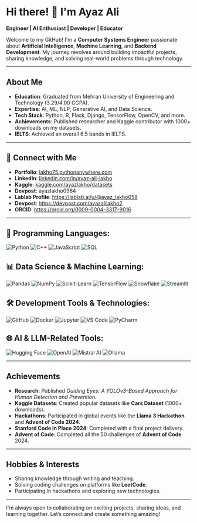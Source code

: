 # Hi there! 👋 I'm Ayaz Ali  

**Engineer | AI Enthusiast | Developer | Educator**  

Welcome to my GitHub! I'm a **Computer Systems Engineer** passionate about **Artificial Intelligence**, **Machine Learning**, and **Backend Development**. My journey revolves around building impactful projects, sharing knowledge, and solving real-world problems through technology.

---

## **About Me**
-  **Education**: Graduated from Mehran University of Engineering and Technology (3.29/4.00 CGPA).  
-  **Expertise**: AI, ML, NLP, Generative AI, and Data Science.  
-  **Tech Stack**: Python, R, Flask, Django, TensorFlow, OpenCV, and more.  
-  **Achievements**: Published researcher and Kaggle contributor with 1000+ downloads on my datasets.
-  **IELTS**: Achieved an overall 6.5 bands in IELTS.  


---

## 🔗 **Connect with Me**
-  **Portfolio**: [lakho75.pythonanywhere.com](http://lakho75.pythonanywhere.com/)  
-  **LinkedIn**: [linkedin.com/in/ayaz-ali-lakho](https://www.linkedin.com/in/ayaz-ali-lakho)  
-  **Kaggle**: [kaggle.com/ayazlakho/datasets](https://www.kaggle.com/ayazlakho/datasets)
-  **Devpost**: ayazlakho0964
-  **Lablab Profile**: https://lablab.ai/u/@ayaz_lakho658
-  **Devpost**: https://devpost.com/ayazalilakho2
-  **ORCID**: https://orcid.org/0009-0004-3317-9016

---
## 🚀 Programming Languages:
![Python](https://img.shields.io/badge/Python-3776AB?style=for-the-badge&logo=python&logoColor=white)
![C++](https://img.shields.io/badge/C++-00599C?style=for-the-badge&logo=cplusplus&logoColor=white)
![JavaScript](https://img.shields.io/badge/JavaScript-F7DF1E?style=for-the-badge&logo=javascript&logoColor=black)
![SQL](https://img.shields.io/badge/SQL-CC2927?style=for-the-badge&logo=postgresql&logoColor=white)

## 📊 Data Science & Machine Learning:
![Pandas](https://img.shields.io/badge/Pandas-150458?style=for-the-badge&logo=pandas&logoColor=white)
![NumPy](https://img.shields.io/badge/NumPy-013243?style=for-the-badge&logo=numpy&logoColor=white)
![Scikit-Learn](https://img.shields.io/badge/Scikit--Learn-F7931E?style=for-the-badge&logo=scikitlearn&logoColor=white)
![TensorFlow](https://img.shields.io/badge/TensorFlow-FF6F00?style=for-the-badge&logo=tensorflow&logoColor=white)
![Snowflake](https://img.shields.io/badge/Snowflake-29B5E8?style=for-the-badge&logo=snowflake&logoColor=white)
![Streamlit](https://img.shields.io/badge/Streamlit-FF4B4B?style=for-the-badge&logo=streamlit&logoColor=white)

## 🛠️ Development Tools & Technologies:
![GitHub](https://img.shields.io/badge/GitHub-181717?style=for-the-badge&logo=github&logoColor=white)
![Docker](https://img.shields.io/badge/Docker-2496ED?style=for-the-badge&logo=docker&logoColor=white)
![Jupyter](https://img.shields.io/badge/Jupyter-F37626?style=for-the-badge&logo=jupyter&logoColor=white)
![VS Code](https://img.shields.io/badge/VS%20Code-007ACC?style=for-the-badge&logo=visualstudiocode&logoColor=white)
![PyCharm](https://img.shields.io/badge/PyCharm-000000?style=for-the-badge&logo=pycharm&logoColor=white)

## 🌐 AI & LLM-Related Tools:
![Hugging Face](https://img.shields.io/badge/Hugging%20Face-FFCC00?style=for-the-badge&logo=huggingface&logoColor=white)
![OpenAI](https://img.shields.io/badge/OpenAI-412991?style=for-the-badge&logo=openai&logoColor=white)
![Mistral AI](https://img.shields.io/badge/Mistral%20AI-000000?style=for-the-badge&logo=mistral&logoColor=white)
![Ollama](https://img.shields.io/badge/Ollama-333333?style=for-the-badge&logo=ollama&logoColor=white)


---

##  **Achievements**
-  **Research**: Published *Guiding Eyes: A YOLOv3-Based Approach for Human Detection and Prevention*.  
-  **Kaggle Datasets**: Created popular datasets like **Cars Dataset** (1000+ downloads).  
-  **Hackathons**: Participated in global events like the **Llama 3 Hackathon** and **Advent of Code 2024**.  
-  **Stanford Code in Place 2024**: Completed with a final project delivery.
-  **Advent of Code**: Completed all the 50 challenges of **Advent of Code** 2024.
  
---

##  **Hobbies & Interests**
-  Sharing knowledge through writing and teaching.  
-  Solving coding challenges on platforms like **LeetCode**.  
-  Participating in hackathons and exploring new technologies.  

---

 I'm always open to collaborating on exciting projects, sharing ideas, and learning together. Let’s connect and create something amazing!  
